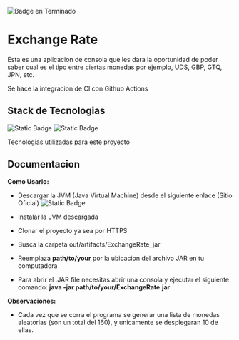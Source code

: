 ![Badge en Terminado](https://img.shields.io/badge/STATUS-TERMINADO-blue)

# Exchange Rate

Esta es una aplicacion de consola que les dara la oportunidad de poder saber cual es el tipo entre ciertas monedas por ejemplo, UDS, GBP, GTQ, JPN, etc.

Se hace la integracion de CI con Github Actions
## Stack de Tecnologias

![Static Badge](https://img.shields.io/badge/JAVA-21.0.1-blue)
![Static Badge](https://img.shields.io/badge/Apache_Maven-3.9.6-blue)

Tecnologias utilizadas para este proyecto
## Documentacion

**Como Usarlo:**
- Descargar la JVM (Java Virtual Machine) desde el siguiente enlace (Sitio Oficial) ![Static Badge](https://img.shields.io/badge/Sitio_Oficial-https%3A%2F%2Fwww.java.com%2Fes%2Fdownload%2Fie_manual.jsp-purple)

- Instalar la JVM descargada
- Clonar el proyecto ya sea por HTTPS
- Busca la carpeta out/artifacts/ExchangeRate_jar
- Reemplaza **path/to/your** por la ubicacion del archivo JAR en tu computadora
- Para abrir el .JAR file necesitas abrir una consola y ejecutar el siguiente comando: **java -jar path/to/your/ExchangeRate.jar**

**Observaciones:**
- Cada vez que se corra el programa se generar una lista de monedas aleatorias (son un total del 160), y unicamente se desplegaran 10 de ellas.
